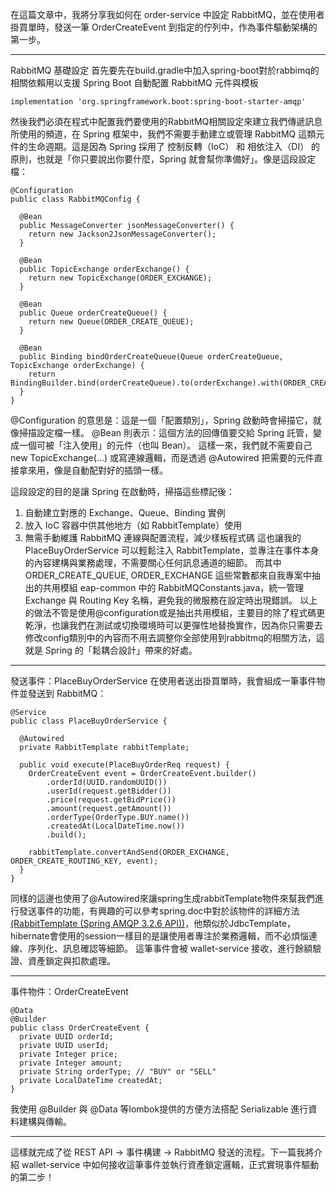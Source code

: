 在這篇文章中，我將分享我如何在 order-service 中設定 RabbitMQ，並在使用者掛買單時，發送一筆 OrderCreateEvent 到指定的佇列中，作為事件驅動架構的第一步。
________________________________________
RabbitMQ 基礎設定
首先要先在build.gradle中加入spring-boot對於rabbimq的相關依賴用以支援 Spring Boot 自動配置 RabbitMQ 元件與模板
```
implementation 'org.springframework.boot:spring-boot-starter-amqp'
```
然後我們必須在程式中配置我們要使用的RabbitMQ相關設定來建立我們傳遞訊息所使用的頻道，在 Spring 框架中，我們不需要手動建立或管理 RabbitMQ 這類元件的生命週期。這是因為 Spring 採用了 控制反轉（IoC） 和 相依注入（DI） 的原則，也就是「你只要說出你要什麼，Spring 就會幫你準備好」。像是這段設定檔：
```
@Configuration
public class RabbitMQConfig {

  @Bean
  public MessageConverter jsonMessageConverter() {
    return new Jackson2JsonMessageConverter();
  }

  @Bean
  public TopicExchange orderExchange() {
    return new TopicExchange(ORDER_EXCHANGE);
  }

  @Bean
  public Queue orderCreateQueue() {
    return new Queue(ORDER_CREATE_QUEUE);
  }

  @Bean
  public Binding bindOrderCreateQueue(Queue orderCreateQueue, TopicExchange orderExchange) {
    return BindingBuilder.bind(orderCreateQueue).to(orderExchange).with(ORDER_CREATE_ROUTING_KEY);
  }
}
```
@Configuration 的意思是：這是一個「配置類別」，Spring 啟動時會掃描它，就像掃描設定檔一樣。
@Bean 則表示：這個方法的回傳值要交給 Spring 託管，變成一個可被「注入使用」的元件（也叫 Bean）。
這樣一來，我們就不需要自己 new TopicExchange(...) 或寫連線邏輯，而是透過 @Autowired 把需要的元件直接拿來用，像是自動配對好的插頭一樣。

這段設定的目的是讓 Spring 在啟動時，掃描這些標記後：
1.	自動建立對應的 Exchange、Queue、Binding 實例
2.	放入 IoC 容器中供其他地方（如 RabbitTemplate）使用
3.	無需手動維護 RabbitMQ 連線與配置流程，減少樣板程式碼
這也讓我的 PlaceBuyOrderService 可以輕鬆注入 RabbitTemplate，並專注在事件本身的內容建構與業務處理，不需要關心任何訊息通道的細節。
而其中ORDER_CREATE_QUEUE, ORDER_EXCHANGE 這些常數都來自我專案中抽出的共用模組 eap-common 中的 RabbitMQConstants.java，統一管理 Exchange 與 Routing Key 名稱，避免我的微服務在設定時出現錯誤。
以上的做法不管是使用@configuration或是抽出共用模組，主要目的除了程式碼更乾淨，也讓我們在測試或切換環境時可以更彈性地替換實作，因為你只需要去修改config類別中的內容而不用去調整你全部使用到rabbitmq的相關方法，這就是 Spring 的「鬆耦合設計」帶來的好處。

________________________________________
發送事件：PlaceBuyOrderService
在使用者送出掛買單時，我會組成一筆事件物件並發送到 RabbitMQ：
```
@Service
public class PlaceBuyOrderService {

  @Autowired
  private RabbitTemplate rabbitTemplate;

  public void execute(PlaceBuyOrderReq request) {
    OrderCreateEvent event = OrderCreateEvent.builder()
        .orderId(UUID.randomUUID())
        .userId(request.getBidder())
        .price(request.getBidPrice())
        .amount(request.getAmount())
        .orderType(OrderType.BUY.name())
        .createdAt(LocalDateTime.now())
        .build();

    rabbitTemplate.convertAndSend(ORDER_EXCHANGE, ORDER_CREATE_ROUTING_KEY, event);
  }
}
```
同樣的這邊也使用了@Autowired來讓spring生成rabbitTemplate物件來幫我們進行發送事件的功能，有興趣的可以參考spring.doc中對於該物件的詳細方法[(RabbitTemplate (Spring AMQP 3.2.6 API))](https://docs.spring.io/spring-amqp/api/org/springframework/amqp/rabbit/core/RabbitTemplate.html)，他類似於JdbcTemplate，hibernate會使用的session一樣目的是讓使用者專注於業務邏輯，而不必煩惱連線、序列化、訊息確認等細節。
這筆事件會被 wallet-service 接收，進行餘額驗證、資產鎖定與扣款處理。
________________________________________
事件物件：OrderCreateEvent
```
@Data
@Builder
public class OrderCreateEvent {
  private UUID orderId;
  private UUID userId;
  private Integer price;
  private Integer amount;
  private String orderType; // "BUY" or "SELL"
  private LocalDateTime createdAt;
}
```
我使用 @Builder 與 @Data 等lombok提供的方便方法搭配 Serializable 進行資料建構與傳輸。
________________________________________
這樣就完成了從 REST API → 事件構建 → RabbitMQ 發送的流程。下一篇我將介紹 wallet-service 中如何接收這筆事件並執行資產鎖定邏輯，正式實現事件驅動的第二步！
